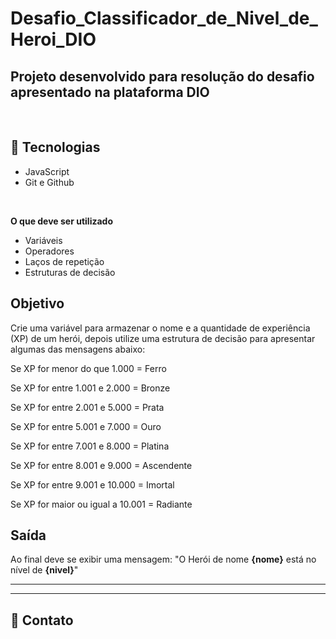 # Desafio_Classificador_de_Nivel_de_Heroi_DIO
## Projeto desenvolvido para resolução do desafio apresentado na plataforma DIO

<br />

## 🚀 Tecnologias

- JavaScript
- Git e Github

<br />

**O que deve ser utilizado**

 - Variáveis
 - Operadores
 - Laços de repetição
 - Estruturas de decisão

## Objetivo

Crie uma variável para armazenar o nome e a quantidade de experiência (XP) de um herói, depois utilize uma estrutura de decisão para apresentar algumas das mensagens abaixo:

Se XP for menor do que 1.000 = Ferro

Se XP for entre 1.001 e 2.000 = Bronze

Se XP for entre 2.001 e 5.000 = Prata

Se XP for entre 5.001 e 7.000 = Ouro

Se XP for entre 7.001 e 8.000 = Platina

Se XP for entre 8.001 e 9.000 = Ascendente

Se XP for entre 9.001 e 10.000 = Imortal

Se XP for maior ou igual a 10.001 = Radiante

## Saída

Ao final deve se exibir uma mensagem:
"O Herói de nome **{nome}** está no nível de **{nivel}**"


---
---
## 📧 Contato

